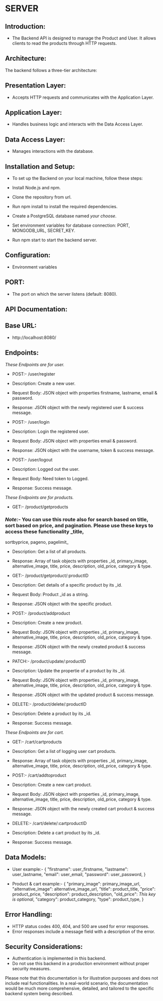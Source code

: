 # SERVER

## Introduction:
- The Backend API is designed to manage the Product and User. It allows clients to  read the products through HTTP requests.

## Architecture:
The backend follows a three-tier architecture:

## Presentation Layer:
- Accepts HTTP requests and communicates with the Application Layer.
## Application Layer:
- Handles business logic and interacts with the Data Access Layer.
## Data Access Layer:
- Manages interactions with the database.

## Installation and Setup:
- To set up the Backend on your local machine, follow these steps:

- Install Node.js and npm.
- Clone the repository from url.
- Run npm install to install the required dependencies.
- Create a PostgreSQL database named _your choose_.
- Set environment variables for database connection: PORT, MONGODB_URL, SECRET_KEY.
- Run npm start to start the backend server.
  
## Configuration:
- Environment variables

## PORT:
- The port on which the server listens (default: 8080).
  
## API Documentation:
## Base URL:
- http://localhost:8080/

## Endpoints:

_These Endpoints are for user._

- POST:- /user/register

- Description: Create a new user.
- Request Body: JSON object with properties firstname, lastname, email & password.
- Response: JSON object with the newly registered user & success message.
  
- POST:- /user/login

- Description: Login the registered user.
- Request Body: JSON object with properties email & password.
- Response: JSON object with the username, token & success message.
  
- POST:- /user/logout

- Description: Logged out the user.
- Request Body: Need token to Logged.
- Response: Success message.

_These Endpoints are for products._

- GET:- /product/getproducts
### _Note:-_ You can use this route also for search based on title, sort based on price, and pagination. Please use these keys to access these functionality _title, 
   sortbyprice, pageno, pagelimit_

- Description: Get a list of all products.
- Response: Array of task objects with properties _id, primary_image, alternative_image, title, price, description, old_price, category & type.

- GET:- /product/getproduct/:productID

- Description: Get details of a specific product by its _id.
- Request Body: Product _id as a string.
- Response: JSON object with the specific product.

- POST:- /product/addproduct

- Description: Create a new product.
- Request Body: JSON object with properties _id, primary_image, alternative_image, title, price, description, old_price, category & type.
- Response: JSON object with the newly created product & success message.

- PATCH:- /product/update/:productID

- Description: Update the propertie of a product by its _id.
- Request Body: JSON object with properties _id, primary_image, alternative_image, title, price, description, old_price, category & type.
- Response: JSON object with the updated product & success message.

- DELETE:- /product/delete/:productID

- Description: Delete a product by its _id.
- Response: Success message.

_These Endpoints are for cart._

- GET:- /cart/cartproducts

- Description: Get a list of logging user cart products.
- Response: Array of task objects with properties _id, primary_image, alternative_image, title, price, description, old_price, category & type.

- POST:- /cart/addtoproduct

- Description: Create a new cart product.
- Request Body: JSON object with properties _id, primary_image, alternative_image, title, price, description, old_price, category & type.
- Response: JSON object with the newly created cart product & success message.

- DELETE:- /cart/delete/:cartproductID

- Description: Delete a cart product by its _id.
- Response: Success message.

## Data Models:
- User example:-
  {
    "firstname": user_firstname,
    "lastname": user_lastname,
    "email": user_email,
    "password": user_password,
  }
  
- Product & cart example:-
  {
    "primary_image": primary_image_url,
    "alternative_image": alternative_image_url,
    "title": product_title,
    "price": product_price,
    "description": product_description,
    "old_price": _This key is optional_,
    "category": product_category,
    "type": product_type,
  }
  
## Error Handling:
- HTTP status codes 400, 404, and 500 are used for error responses.
- Error responses include a message field with a description of the error.

## Security Considerations:
- Authentication is implemented in this backend.
- Do not use this backend in a production environment without proper security measures.

Please note that this documentation is for illustration purposes and does not include real functionalities. In a real-world scenario, the documentation would be much more comprehensive, detailed, and tailored to the specific backend system being described.
